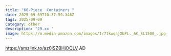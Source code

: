 ```yaml
---
title: "60-Piece  Containers "
date: 2025-09-09T10:37:59.346Z
tags: 2025-09-09
Category: other
description: "29.xx "
image: https://m.media-amazon.com/images/I/71kwqsjXbPL._AC_SL1500_.jpg
---
```

https://amzlink.to/az0iSZBHjOQLV
AD